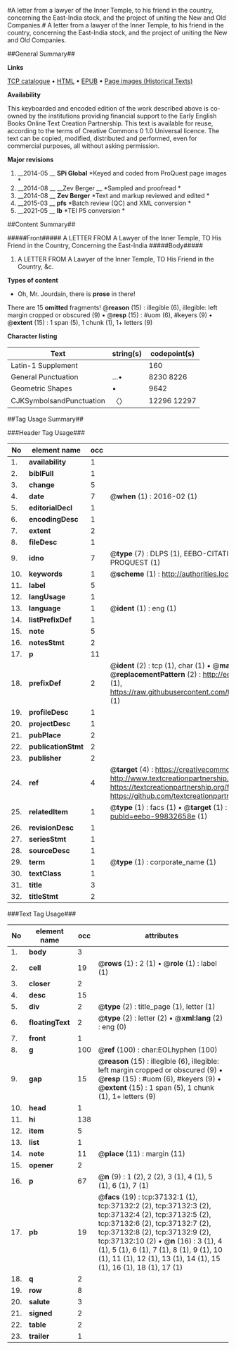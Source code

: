 #A letter from a lawyer of the Inner Temple, to his friend in the country, concerning the East-India stock, and the project of uniting the New and Old Companies.#
A letter from a lawyer of the Inner Temple, to his friend in the country, concerning the East-India stock, and the project of uniting the New and Old Companies.

##General Summary##

**Links**

[TCP catalogue](http://www.ota.ox.ac.uk/tcp/)  • 
[HTML](http://tei.it.ox.ac.uk/tcp/Texts-HTML/free/A48/A48015.html)  • 
[EPUB](http://tei.it.ox.ac.uk/tcp/Texts-EPUB/free/A48/A48015.epub) • 
[Page images (Historical Texts)](https://historicaltexts.jisc.ac.uk/eebo-99832658e)

**Availability**

This keyboarded and encoded edition of the work described above is co-owned by the
    institutions providing financial support to the Early English Books Online Text Creation
    Partnership. This text is available for reuse, according to the terms of  Creative Commons 0 1.0 Universal
    licence. The text can be copied, modified, distributed and performed, even for commercial
    purposes, all without asking permission.

**Major revisions**

1. __2014-05 __ __SPi Global__ *Keyed and coded from ProQuest page images *
1. __2014-08 __ __Zev Berger __ *Sampled and proofread *
1. __2014-08 __ __Zev Berger__ *Text and markup reviewed and edited *
1. __2015-03 __ __pfs__ *Batch review (QC) and XML conversion *
1. __2021-05 __ __lb__ *TEI P5 conversion *

##Content Summary##

#####Front#####
A LETTER FROM A Lawyer of the Inner Temple, TO His Friend in the Country, Concerning the East-India 
#####Body#####

1. A LETTER FROM A Lawyer of the Inner Temple, TO His Friend in the Country, &c.

**Types of content**

  * Oh, Mr. Jourdain, there is **prose** in there!

There are 15 **omitted** fragments! 
 @__reason__ (15) : illegible (6), illegible: left margin cropped or obscured (9)  •  @__resp__ (15) : #uom (6), #keyers (9)  •  @__extent__ (15) : 1 span (5), 1 chunk (1), 1+ letters (9)

**Character listing**


|Text|string(s)|codepoint(s)|
|---|---|---|
|Latin-1 Supplement| |160|
|General Punctuation|…•|8230 8226|
|Geometric Shapes|▪|9642|
|CJKSymbolsandPunctuation|〈〉|12296 12297|

##Tag Usage Summary##

###Header Tag Usage###

|No|element name|occ|attributes|
|---|---|---|---|
|1.|__availability__|1||
|2.|__biblFull__|1||
|3.|__change__|5||
|4.|__date__|7| @__when__ (1) : 2016-02 (1)|
|5.|__editorialDecl__|1||
|6.|__encodingDesc__|1||
|7.|__extent__|2||
|8.|__fileDesc__|1||
|9.|__idno__|7| @__type__ (7) : DLPS (1), EEBO-CITATION (1), VID (1), EEBO-PROQUEST (1), STC (2), PROQUEST (1)|
|10.|__keywords__|1| @__scheme__ (1) : http://authorities.loc.gov/ (1)|
|11.|__label__|5||
|12.|__langUsage__|1||
|13.|__language__|1| @__ident__ (1) : eng (1)|
|14.|__listPrefixDef__|1||
|15.|__note__|5||
|16.|__notesStmt__|2||
|17.|__p__|11||
|18.|__prefixDef__|2| @__ident__ (2) : tcp (1), char (1)  •  @__matchPattern__ (2) : ([0-9\-]+):([0-9IVX]+) (1), (.+) (1)  •  @__replacementPattern__ (2) : http://eebo.chadwyck.com/downloadtiff?vid=$1&page=$2 (1), https://raw.githubusercontent.com/textcreationpartnership/Texts/master/tcpchars.xml#$1 (1)|
|19.|__profileDesc__|1||
|20.|__projectDesc__|1||
|21.|__pubPlace__|2||
|22.|__publicationStmt__|2||
|23.|__publisher__|2||
|24.|__ref__|4| @__target__ (4) : https://creativecommons.org/publicdomain/zero/1.0/ (1), http://www.textcreationpartnership.org/docs/. (1), https://textcreationpartnership.org/faq/#faq05 (1), https://github.com/textcreationpartnership (1)|
|25.|__relatedItem__|1| @__type__ (1) : facs (1)  •  @__target__ (1) : https://data.historicaltexts.jisc.ac.uk/view?pubId=eebo-99832658e (1)|
|26.|__revisionDesc__|1||
|27.|__seriesStmt__|1||
|28.|__sourceDesc__|1||
|29.|__term__|1| @__type__ (1) : corporate_name (1)|
|30.|__textClass__|1||
|31.|__title__|3||
|32.|__titleStmt__|2||


###Text Tag Usage###

|No|element name|occ|attributes|
|---|---|---|---|
|1.|__body__|3||
|2.|__cell__|19| @__rows__ (1) : 2 (1)  •  @__role__ (1) : label (1)|
|3.|__closer__|2||
|4.|__desc__|15||
|5.|__div__|2| @__type__ (2) : title_page (1), letter (1)|
|6.|__floatingText__|2| @__type__ (2) : letter (2)  •  @__xml:lang__ (2) : eng (0)|
|7.|__front__|1||
|8.|__g__|100| @__ref__ (100) : char:EOLhyphen (100)|
|9.|__gap__|15| @__reason__ (15) : illegible (6), illegible: left margin cropped or obscured (9)  •  @__resp__ (15) : #uom (6), #keyers (9)  •  @__extent__ (15) : 1 span (5), 1 chunk (1), 1+ letters (9)|
|10.|__head__|1||
|11.|__hi__|138||
|12.|__item__|5||
|13.|__list__|1||
|14.|__note__|11| @__place__ (11) : margin (11)|
|15.|__opener__|2||
|16.|__p__|67| @__n__ (9) : 1 (2), 2 (2), 3 (1), 4 (1), 5 (1), 6 (1), 7 (1)|
|17.|__pb__|19| @__facs__ (19) : tcp:37132:1 (1), tcp:37132:2 (2), tcp:37132:3 (2), tcp:37132:4 (2), tcp:37132:5 (2), tcp:37132:6 (2), tcp:37132:7 (2), tcp:37132:8 (2), tcp:37132:9 (2), tcp:37132:10 (2)  •  @__n__ (16) : 3 (1), 4 (1), 5 (1), 6 (1), 7 (1), 8 (1), 9 (1), 10 (1), 11 (1), 12 (1), 13 (1), 14 (1), 15 (1), 16 (1), 18 (1), 17 (1)|
|18.|__q__|2||
|19.|__row__|8||
|20.|__salute__|3||
|21.|__signed__|2||
|22.|__table__|2||
|23.|__trailer__|1||

